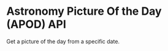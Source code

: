 <h1> Astronomy Picture Of the Day (APOD) API </h1>
<p> Get a picture of the day from a specific date. </p>
